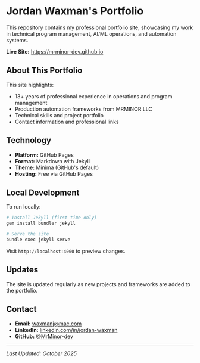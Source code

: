 # Jordan Waxman's Portfolio

This repository contains my professional portfolio site, showcasing my work in technical program management, AI/ML operations, and automation systems.

**Live Site:** https://mrminor-dev.github.io

## About This Portfolio

This site highlights:
- 13+ years of professional experience in operations and program management
- Production automation frameworks from MRMINOR LLC
- Technical skills and project portfolio
- Contact information and professional links

## Technology

- **Platform:** GitHub Pages
- **Format:** Markdown with Jekyll
- **Theme:** Minima (GitHub's default)
- **Hosting:** Free via GitHub Pages

## Local Development

To run locally:
```bash
# Install Jekyll (first time only)
gem install bundler jekyll

# Serve the site
bundle exec jekyll serve
```

Visit `http://localhost:4000` to preview changes.

## Updates

The site is updated regularly as new projects and frameworks are added to the portfolio.

## Contact

- **Email:** waxmanj@mac.com
- **LinkedIn:** [linkedin.com/in/jordan-waxman](https://linkedin.com/in/jordan-waxman)
- **GitHub:** [@MrMinor-dev](https://github.com/MrMinor-dev)

---

*Last Updated: October 2025*
